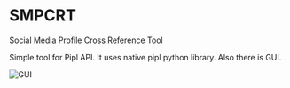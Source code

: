 # SMPCRT
Social Media Profile Cross Reference Tool

Simple tool for Pipl API. It uses native pipl python library. Also there is GUI.

![GUI](http://i.imgur.com/ORK4V3u.png)
